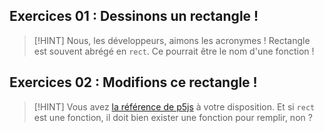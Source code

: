## Exercices 01 : Dessinons un rectangle !

> [!HINT] Nous, les développeurs, aimons les acronymes ! Rectangle est souvent abrégé en `rect`. Ce pourrait être le nom d'une fonction !

## Exercices 02 : Modifions ce rectangle !

> [!HINT] Vous avez [la référence de p5js](https://p5js.org/reference/) à votre disposition. Et si `rect` est une fonction, il doit bien exister une fonction pour remplir, non ?

